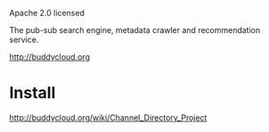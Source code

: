 Apache 2.0 licensed

The pub-sub search engine, metadata crawler and recommendation service. 

http://buddycloud.org

# Install

http://buddycloud.org/wiki/Channel_Directory_Project
